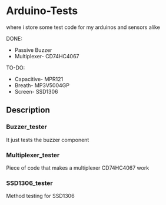 # Arduino-Tests
where i store some test code for my arduinos and sensors alike

DONE:
- Passive Buzzer
- Multiplexer- CD74HC4067

TO-DO:
- Capacitive- MPR121
- Breath- MP3V5004GP
- Screen- SSD1306

## Description

### Buzzer_tester

It just tests the buzzer component

### Multiplexer_tester

Piece of code that makes a multiplexer CD74HC4067 work

### SSD1306_tester

Method testing for SSD1306

